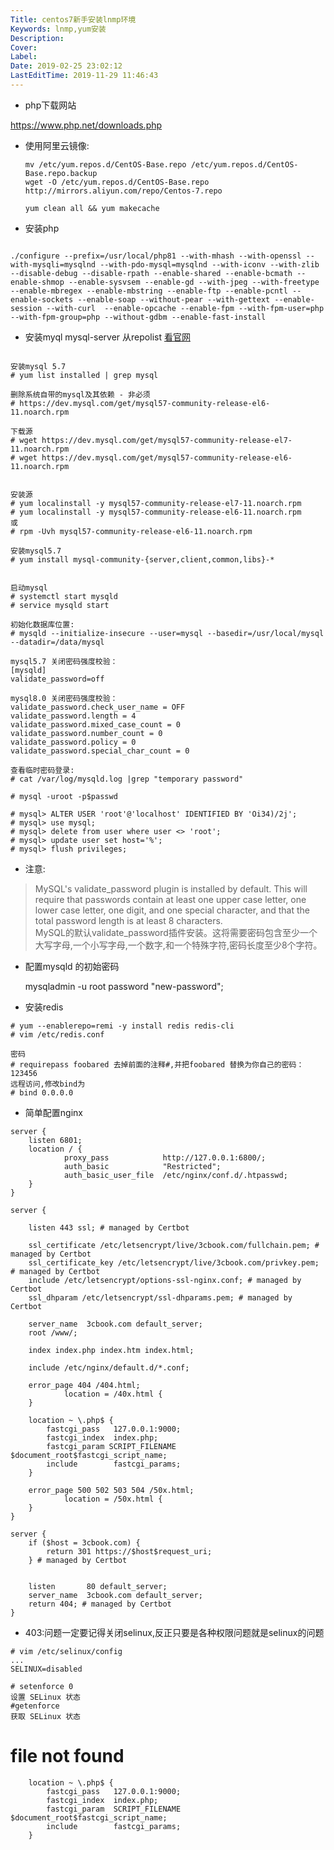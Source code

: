 ```yaml
---
Title: centos7新手安装lnmp环境
Keywords: lnmp,yum安装
Description: 
Cover: 
Label: 
Date: 2019-02-25 23:02:12
LastEditTime: 2019-11-29 11:46:43
---
```

- php下载网站

https://www.php.net/downloads.php

- 使用阿里云镜像:

    ```
    mv /etc/yum.repos.d/CentOS-Base.repo /etc/yum.repos.d/CentOS-Base.repo.backup
    wget -O /etc/yum.repos.d/CentOS-Base.repo http://mirrors.aliyun.com/repo/Centos-7.repo
    
    yum clean all && yum makecache
    ```

- 安装php
```

./configure --prefix=/usr/local/php81 --with-mhash --with-openssl --with-mysqli=mysqlnd --with-pdo-mysql=mysqlnd --with-iconv --with-zlib --disable-debug --disable-rpath --enable-shared --enable-bcmath --enable-shmop --enable-sysvsem --enable-gd --with-jpeg --with-freetype --enable-mbregex --enable-mbstring --enable-ftp --enable-pcntl --enable-sockets --enable-soap --without-pear --with-gettext --enable-session --with-curl  --enable-opcache --enable-fpm --with-fpm-user=php --with-fpm-group=php --without-gdbm --enable-fast-install 
```

- 安装myql  mysql-server  从repolist   [看官网](https://dev.mysql.com/doc/refman/5.7/en/linux-installation-rpm.html)
```

安装mysql 5.7
# yum list installed | grep mysql

删除系统自带的mysql及其依赖 - 非必须
# https://dev.mysql.com/get/mysql57-community-release-el6-11.noarch.rpm

下载源
# wget https://dev.mysql.com/get/mysql57-community-release-el7-11.noarch.rpm
# wget https://dev.mysql.com/get/mysql57-community-release-el6-11.noarch.rpm


安装源
# yum localinstall -y mysql57-community-release-el7-11.noarch.rpm
# yum localinstall -y mysql57-community-release-el6-11.noarch.rpm
或
# rpm -Uvh mysql57-community-release-el6-11.noarch.rpm

安装mysql5.7
# yum install mysql-community-{server,client,common,libs}-*


启动mysql
# systemctl start mysqld
# service mysqld start

初始化数据库位置:
# mysqld --initialize-insecure --user=mysql --basedir=/usr/local/mysql --datadir=/data/mysql

mysql5.7 关闭密码强度校验：
[mysqld]
validate_password=off

mysql8.0 关闭密码强度校验：
validate_password.check_user_name = OFF
validate_password.length = 4
validate_password.mixed_case_count = 0
validate_password.number_count = 0
validate_password.policy = 0
validate_password.special_char_count = 0

查看临时密码登录:
# cat /var/log/mysqld.log |grep "temporary password"

# mysql -uroot -p$passwd

# mysql> ALTER USER 'root'@'localhost' IDENTIFIED BY 'Oi34)/2j';
# mysql> use mysql;
# mysql> delete from user where user <> 'root';
# mysql> update user set host='%';
# mysql> flush privileges;
```
- 注意:
> MySQL's validate_password plugin is installed by default. This will require that passwords contain at least one upper case letter, one lower case letter, one digit, and one special character, and that the total password length is at least 8 characters. \
  MySQL的默认validate_password插件安装。这将需要密码包含至少一个大写字母,一个小写字母,一个数字,和一个特殊字符,密码长度至少8个字符。

- 配置mysqld 的初始密码

	mysqladmin -u root password "new-password";

- 安装redis
```
# yum --enablerepo=remi -y install redis redis-cli
# vim /etc/redis.conf

密码
# requirepass foobared 去掉前面的注释#,并把foobared 替换为你自己的密码：123456
远程访问,修改bind为
# bind 0.0.0.0
```

- 简单配置nginx
```
server {
    listen 6801;
    location / {
            proxy_pass            http://127.0.0.1:6800/;
            auth_basic            "Restricted";
            auth_basic_user_file  /etc/nginx/conf.d/.htpasswd;
    }
}

server {

	listen 443 ssl; # managed by Certbot

	ssl_certificate /etc/letsencrypt/live/3cbook.com/fullchain.pem; # managed by Certbot
    ssl_certificate_key /etc/letsencrypt/live/3cbook.com/privkey.pem; # managed by Certbot
    include /etc/letsencrypt/options-ssl-nginx.conf; # managed by Certbot
    ssl_dhparam /etc/letsencrypt/ssl-dhparams.pem; # managed by Certbot

	server_name  3cbook.com default_server;
    root /www/;

	index index.php index.htm index.html;

	include /etc/nginx/default.d/*.conf;

    error_page 404 /404.html;
            location = /40x.html {
    }

	location ~ \.php$ {
		fastcgi_pass   127.0.0.1:9000;
		fastcgi_index  index.php;
		fastcgi_param SCRIPT_FILENAME $document_root$fastcgi_script_name;
		include        fastcgi_params;
	}

    error_page 500 502 503 504 /50x.html;
            location = /50x.html {
    }
}

server {
    if ($host = 3cbook.com) {
        return 301 https://$host$request_uri;
    } # managed by Certbot


    listen       80 default_server;
    server_name  3cbook.com default_server;
    return 404; # managed by Certbot
}
```

- 403:问题一定要记得关闭selinux,反正只要是各种权限问题就是selinux的问题
```
# vim /etc/selinux/config
...
SELINUX=disabled

# setenforce 0
设置 SELinux 状态
#getenforce
获取 SELinux 状态
```

# file not found
```
	location ~ \.php$ {
		fastcgi_pass   127.0.0.1:9000;
		fastcgi_index  index.php;
		fastcgi_param  SCRIPT_FILENAME  $document_root$fastcgi_script_name;
		include        fastcgi_params;
	}
```